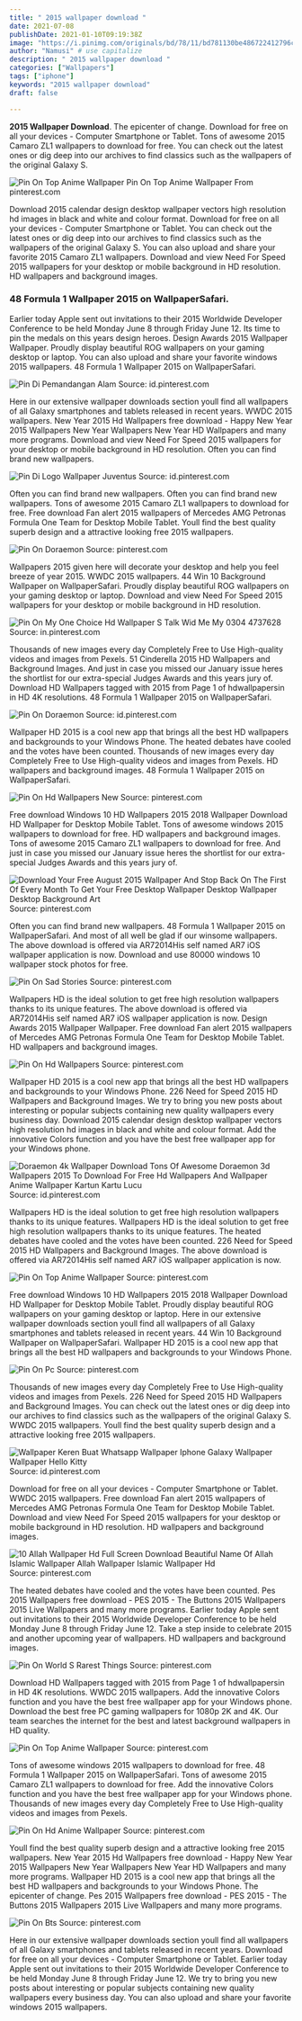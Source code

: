 ```yaml
---
title: " 2015 wallpaper download "
date: 2021-07-08
publishDate: 2021-01-10T09:19:38Z
image: "https://i.pinimg.com/originals/bd/78/11/bd781130be486722412796ca19493cc0.jpg"
author: "Namusi" # use capitalize
description: " 2015 wallpaper download "
categories: ["Wallpapers"]
tags: ["iphone"]
keywords: "2015 wallpaper download"
draft: false

---
```



**2015 Wallpaper Download**. The epicenter of change. Download for free on all your devices - Computer Smartphone or Tablet. Tons of awesome 2015 Camaro ZL1 wallpapers to download for free. You can check out the latest ones or dig deep into our archives to find classics such as the wallpapers of the original Galaxy S.

![Pin On Top Anime Wallpaper](https://i.pinimg.com/originals/e3/9d/55/e39d552b9f016b0fb7ce7e7f167f5550.jpg "Pin On Top Anime Wallpaper")
Pin On Top Anime Wallpaper From pinterest.com


Download 2015 calendar design desktop wallpaper vectors high resolution hd images in black and white and colour format. Download for free on all your devices - Computer Smartphone or Tablet. You can check out the latest ones or dig deep into our archives to find classics such as the wallpapers of the original Galaxy S. You can also upload and share your favorite 2015 Camaro ZL1 wallpapers. Download and view Need For Speed 2015 wallpapers for your desktop or mobile background in HD resolution. HD wallpapers and background images.

### 48 Formula 1 Wallpaper 2015 on WallpaperSafari.

Earlier today Apple sent out invitations to their 2015 Worldwide Developer Conference to be held Monday June 8 through Friday June 12. Its time to pin the medals on this years design heroes. Design Awards 2015 Wallpaper Wallpaper. Proudly display beautiful ROG wallpapers on your gaming desktop or laptop. You can also upload and share your favorite windows 2015 wallpapers. 48 Formula 1 Wallpaper 2015 on WallpaperSafari.


![Pin Di Pemandangan Alam](https://i.pinimg.com/originals/08/0e/30/080e30365a946fda46a1fab142c5e0c4.jpg "Pin Di Pemandangan Alam")
Source: id.pinterest.com

Here in our extensive wallpaper downloads section youll find all wallpapers of all Galaxy smartphones and tablets released in recent years. WWDC 2015 wallpapers. New Year 2015 Hd Wallpapers free download - Happy New Year 2015 Wallpapers New Year Wallpapers New Year HD Wallpapers and many more programs. Download and view Need For Speed 2015 wallpapers for your desktop or mobile background in HD resolution. Often you can find brand new wallpapers.

![Pin Di Logo Wallpaper Juventus](https://i.pinimg.com/originals/60/a1/fd/60a1fdd7ba401013825ef3b0c7125de5.jpg "Pin Di Logo Wallpaper Juventus")
Source: id.pinterest.com

Often you can find brand new wallpapers. Often you can find brand new wallpapers. Tons of awesome 2015 Camaro ZL1 wallpapers to download for free. Free download Fan alert 2015 wallpapers of Mercedes AMG Petronas Formula One Team for Desktop Mobile Tablet. Youll find the best quality superb design and a attractive looking free 2015 wallpapers.

![Pin On Doraemon](https://i.pinimg.com/originals/9f/44/af/9f44affa866f72baf9f2abfda141e02c.jpg "Pin On Doraemon")
Source: pinterest.com

Wallpapers 2015 given here will decorate your desktop and help you feel breeze of year 2015. WWDC 2015 wallpapers. 44 Win 10 Background Wallpaper on WallpaperSafari. Proudly display beautiful ROG wallpapers on your gaming desktop or laptop. Download and view Need For Speed 2015 wallpapers for your desktop or mobile background in HD resolution.

![Pin On My One Choice Hd Wallpaper S Talk Wid Me My 0304 4737628](https://i.pinimg.com/originals/dd/2f/00/dd2f0006c38e2677fd4bc4dbc86edaf8.jpg "Pin On My One Choice Hd Wallpaper S Talk Wid Me My 0304 4737628")
Source: in.pinterest.com

Thousands of new images every day Completely Free to Use High-quality videos and images from Pexels. 51 Cinderella 2015 HD Wallpapers and Background Images. And just in case you missed our January issue heres the shortlist for our extra-special Judges Awards and this years jury of. Download HD Wallpapers tagged with 2015 from Page 1 of hdwallpapersin in HD 4K resolutions. 48 Formula 1 Wallpaper 2015 on WallpaperSafari.

![Pin On Doraemon](https://i.pinimg.com/originals/48/04/f3/4804f33f5699c5c072ee0470d19f0234.png "Pin On Doraemon")
Source: id.pinterest.com

Wallpaper HD 2015 is a cool new app that brings all the best HD wallpapers and backgrounds to your Windows Phone. The heated debates have cooled and the votes have been counted. Thousands of new images every day Completely Free to Use High-quality videos and images from Pexels. HD wallpapers and background images. 48 Formula 1 Wallpaper 2015 on WallpaperSafari.

![Pin On Hd Wallpapers New](https://i.pinimg.com/originals/3c/29/55/3c2955bfc3f4c5858fc5545649b6d5cb.jpg "Pin On Hd Wallpapers New")
Source: pinterest.com

Free download Windows 10 HD Wallpapers 2015 2018 Wallpaper Download HD Wallpaper for Desktop Mobile Tablet. Tons of awesome windows 2015 wallpapers to download for free. HD wallpapers and background images. Tons of awesome 2015 Camaro ZL1 wallpapers to download for free. And just in case you missed our January issue heres the shortlist for our extra-special Judges Awards and this years jury of.

![Download Your Free August 2015 Wallpaper And Stop Back On The First Of Every Month To Get Your Free Desktop Wallpaper Desktop Wallpaper Desktop Background Art](https://i.pinimg.com/originals/27/e6/f6/27e6f62c22e5bff1a428f684cd07180b.jpg "Download Your Free August 2015 Wallpaper And Stop Back On The First Of Every Month To Get Your Free Desktop Wallpaper Desktop Wallpaper Desktop Background Art")
Source: pinterest.com

Often you can find brand new wallpapers. 48 Formula 1 Wallpaper 2015 on WallpaperSafari. And most of all well be glad if our winsome wallpapers. The above download is offered via AR72014His self named AR7 iOS wallpaper application is now. Download and use 80000 windows 10 wallpaper stock photos for free.

![Pin On Sad Stories](https://i.pinimg.com/736x/66/f8/ed/66f8edf7182023d9edd2db76602da837.jpg "Pin On Sad Stories")
Source: pinterest.com

Wallpapers HD is the ideal solution to get free high resolution wallpapers thanks to its unique features. The above download is offered via AR72014His self named AR7 iOS wallpaper application is now. Design Awards 2015 Wallpaper Wallpaper. Free download Fan alert 2015 wallpapers of Mercedes AMG Petronas Formula One Team for Desktop Mobile Tablet. HD wallpapers and background images.

![Pin On Hd Wallpapers](https://i.pinimg.com/originals/14/88/80/1488801b5eac05990ebacffb77c21e7e.jpg "Pin On Hd Wallpapers")
Source: pinterest.com

Wallpaper HD 2015 is a cool new app that brings all the best HD wallpapers and backgrounds to your Windows Phone. 226 Need for Speed 2015 HD Wallpapers and Background Images. We try to bring you new posts about interesting or popular subjects containing new quality wallpapers every business day. Download 2015 calendar design desktop wallpaper vectors high resolution hd images in black and white and colour format. Add the innovative Colors function and you have the best free wallpaper app for your Windows phone.

![Doraemon 4k Wallpaper Download Tons Of Awesome Doraemon 3d Wallpapers 2015 To Download For Free Hd Wallpapers And Wallpaper Anime Wallpaper Kartun Kartu Lucu](https://i.pinimg.com/564x/53/08/b9/5308b9daf1707dc775acfe3cc14514da.jpg "Doraemon 4k Wallpaper Download Tons Of Awesome Doraemon 3d Wallpapers 2015 To Download For Free Hd Wallpapers And Wallpaper Anime Wallpaper Kartun Kartu Lucu")
Source: id.pinterest.com

Wallpapers HD is the ideal solution to get free high resolution wallpapers thanks to its unique features. Wallpapers HD is the ideal solution to get free high resolution wallpapers thanks to its unique features. The heated debates have cooled and the votes have been counted. 226 Need for Speed 2015 HD Wallpapers and Background Images. The above download is offered via AR72014His self named AR7 iOS wallpaper application is now.

![Pin On Top Anime Wallpaper](https://i.pinimg.com/originals/e3/9d/55/e39d552b9f016b0fb7ce7e7f167f5550.jpg "Pin On Top Anime Wallpaper")
Source: pinterest.com

Free download Windows 10 HD Wallpapers 2015 2018 Wallpaper Download HD Wallpaper for Desktop Mobile Tablet. Proudly display beautiful ROG wallpapers on your gaming desktop or laptop. Here in our extensive wallpaper downloads section youll find all wallpapers of all Galaxy smartphones and tablets released in recent years. 44 Win 10 Background Wallpaper on WallpaperSafari. Wallpaper HD 2015 is a cool new app that brings all the best HD wallpapers and backgrounds to your Windows Phone.

![Pin On Pc](https://i.pinimg.com/originals/4a/a1/65/4aa165f0b3f21efadcb682d17afb62c7.jpg "Pin On Pc")
Source: pinterest.com

Thousands of new images every day Completely Free to Use High-quality videos and images from Pexels. 226 Need for Speed 2015 HD Wallpapers and Background Images. You can check out the latest ones or dig deep into our archives to find classics such as the wallpapers of the original Galaxy S. WWDC 2015 wallpapers. Youll find the best quality superb design and a attractive looking free 2015 wallpapers.

![Wallpaper Keren Buat Whatsapp Wallpaper Iphone Galaxy Wallpaper Wallpaper Hello Kitty](https://i.pinimg.com/474x/54/7c/93/547c9343b09814b9183773abf89398d9.jpg "Wallpaper Keren Buat Whatsapp Wallpaper Iphone Galaxy Wallpaper Wallpaper Hello Kitty")
Source: id.pinterest.com

Download for free on all your devices - Computer Smartphone or Tablet. WWDC 2015 wallpapers. Free download Fan alert 2015 wallpapers of Mercedes AMG Petronas Formula One Team for Desktop Mobile Tablet. Download and view Need For Speed 2015 wallpapers for your desktop or mobile background in HD resolution. HD wallpapers and background images.

![10 Allah Wallpaper Hd Full Screen Download Beautiful Name Of Allah Islamic Wallpaper Allah Wallpaper Islamic Wallpaper Hd](https://i.pinimg.com/736x/cf/d0/8d/cfd08d1f4690e95ab988eea29cbfa482.jpg "10 Allah Wallpaper Hd Full Screen Download Beautiful Name Of Allah Islamic Wallpaper Allah Wallpaper Islamic Wallpaper Hd")
Source: pinterest.com

The heated debates have cooled and the votes have been counted. Pes 2015 Wallpapers free download - PES 2015 - The Buttons 2015 Wallpapers 2015 Live Wallpapers and many more programs. Earlier today Apple sent out invitations to their 2015 Worldwide Developer Conference to be held Monday June 8 through Friday June 12. Take a step inside to celebrate 2015 and another upcoming year of wallpapers. HD wallpapers and background images.

![Pin On World S Rarest Things](https://i.pinimg.com/originals/09/b9/70/09b970e66df80f0810fdd28750d50c61.jpg "Pin On World S Rarest Things")
Source: pinterest.com

Download HD Wallpapers tagged with 2015 from Page 1 of hdwallpapersin in HD 4K resolutions. WWDC 2015 wallpapers. Add the innovative Colors function and you have the best free wallpaper app for your Windows phone. Download the best free PC gaming wallpapers for 1080p 2K and 4K. Our team searches the internet for the best and latest background wallpapers in HD quality.

![Pin On Top Anime Wallpaper](https://i.pinimg.com/564x/6e/0f/cc/6e0fccbf1fc063e468ecb194deac1fd3.jpg "Pin On Top Anime Wallpaper")
Source: pinterest.com

Tons of awesome windows 2015 wallpapers to download for free. 48 Formula 1 Wallpaper 2015 on WallpaperSafari. Tons of awesome 2015 Camaro ZL1 wallpapers to download for free. Add the innovative Colors function and you have the best free wallpaper app for your Windows phone. Thousands of new images every day Completely Free to Use High-quality videos and images from Pexels.

![Pin On Hd Anime Wallpaper](https://i.pinimg.com/564x/11/57/54/115754d5b688f1f929734865fa40ab9f.jpg "Pin On Hd Anime Wallpaper")
Source: pinterest.com

Youll find the best quality superb design and a attractive looking free 2015 wallpapers. New Year 2015 Hd Wallpapers free download - Happy New Year 2015 Wallpapers New Year Wallpapers New Year HD Wallpapers and many more programs. Wallpaper HD 2015 is a cool new app that brings all the best HD wallpapers and backgrounds to your Windows Phone. The epicenter of change. Pes 2015 Wallpapers free download - PES 2015 - The Buttons 2015 Wallpapers 2015 Live Wallpapers and many more programs.

![Pin On Bts](https://i.pinimg.com/originals/bd/78/11/bd781130be486722412796ca19493cc0.jpg "Pin On Bts")
Source: pinterest.com

Here in our extensive wallpaper downloads section youll find all wallpapers of all Galaxy smartphones and tablets released in recent years. Download for free on all your devices - Computer Smartphone or Tablet. Earlier today Apple sent out invitations to their 2015 Worldwide Developer Conference to be held Monday June 8 through Friday June 12. We try to bring you new posts about interesting or popular subjects containing new quality wallpapers every business day. You can also upload and share your favorite windows 2015 wallpapers.

